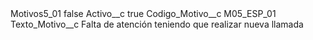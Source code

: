 <?xml version="1.0" encoding="UTF-8"?>
<CustomMetadata xmlns="http://soap.sforce.com/2006/04/metadata" xmlns:xsi="http://www.w3.org/2001/XMLSchema-instance" xmlns:xsd="http://www.w3.org/2001/XMLSchema">
    <label>Motivos5_01</label>
    <protected>false</protected>
    <values>
        <field>Activo__c</field>
        <value xsi:type="xsd:boolean">true</value>
    </values>
    <values>
        <field>Codigo_Motivo__c</field>
        <value xsi:type="xsd:string">M05_ESP_01</value>
    </values>
    <values>
        <field>Texto_Motivo__c</field>
        <value xsi:type="xsd:string">Falta de atención teniendo que realizar nueva llamada</value>
    </values>
</CustomMetadata>
